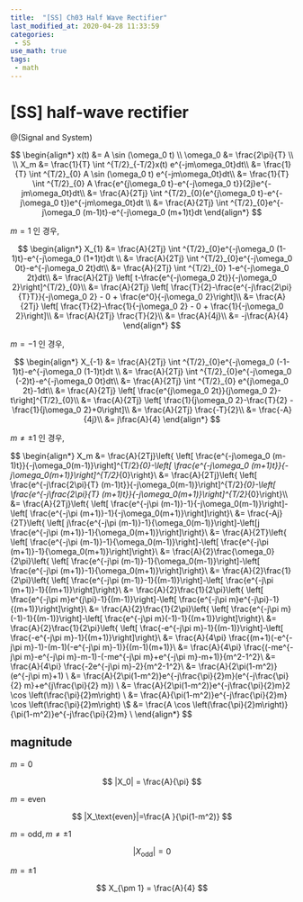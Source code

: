 ```yaml
---
title:  "[SS] Ch03 Half Wave Rectifier"
last_modified_at: 2020-04-28 11:33:59
categories: 
 - SS 
use_math: true
tags: 
 - math
---
```


# [SS] half-wave rectifier

@(Signal and System)

$$
\begin{align*}
x(t) &= A \sin (\omega_0 t) \\
\omega_0 &= \frac{2\pi}{T} \\
\\
X_m &= \frac{1}{T} \int ^{T/2}_{-T/2}x(t) e^{-jm\omega_0t}dt\\
&= \frac{1}{T} \int ^{T/2}_{0} A \sin (\omega_0 t) e^{-jm\omega_0t}dt\\
&= \frac{1}{T} \int ^{T/2}_{0} A \frac{e^{j\omega_0 t}-e^{-j\omega_0 t}}{2j}e^{-jm\omega_0t}dt\\
&= \frac{A}{2Tj} \int ^{T/2}_{0}(e^{j\omega_0 t}-e^{-j\omega_0 t})e^{-jm\omega_0t}dt \\
&= \frac{A}{2Tj} \int ^{T/2}_{0}e^{-j\omega_0 (m-1)t}-e^{-j\omega_0 (m+1)t}dt
\end{align*}
$$

$m=1$ 인 경우,

$$
\begin{align*}
X_{1} &= \frac{A}{2Tj} \int ^{T/2}_{0}e^{-j\omega_0 (1-1)t}-e^{-j\omega_0 (1+1)t}dt \\
&= \frac{A}{2Tj} \int ^{T/2}_{0}e^{-j\omega_0 0t}-e^{-j\omega_0 2t}dt\\
&= \frac{A}{2Tj} \int ^{T/2}_{0} 1-e^{-j\omega_0 2t}dt\\
&= \frac{A}{2Tj} \left[ t-\frac{e^{-j\omega_0 2t}}{-j\omega_0 2}\right]^{T/2}_{0}\\
&= \frac{A}{2Tj} \left[ \frac{T}{2}-\frac{e^{-j\frac{2\pi}{T}T}}{-j\omega_0 2} - 0 + \frac{e^0}{-j\omega_0 2}\right]\\
&= \frac{A}{2Tj} \left[ \frac{T}{2}-\frac{1}{-j\omega_0 2} - 0 + \frac{1}{-j\omega_0 2}\right]\\
&= \frac{A}{2Tj} \frac{T}{2}\\
&= \frac{A}{4j}\\
&= -j\frac{A}{4}
\end{align*} 
$$

$m=-1$ 인 경우,

$$
\begin{align*}
X_{-1} &= \frac{A}{2Tj} \int ^{T/2}_{0}e^{-j\omega_0 (-1-1)t}-e^{-j\omega_0 (1-1)t}dt \\
&= \frac{A}{2Tj} \int ^{T/2}_{0}e^{-j\omega_0 (-2)t}-e^{-j\omega_0 0t}dt\\
&= \frac{A}{2Tj} \int ^{T/2}_{0} e^{j\omega_0 2t}-1dt\\
&= \frac{A}{2Tj} \left[ \frac{e^{j\omega_0 2t}}{j\omega_0 2}-t\right]^{T/2}_{0}\\
&= \frac{A}{2Tj} \left[ \frac{1}{j\omega_0 2}-\frac{T}{2}  - \frac{1}{j\omega_0 2}+0\right]\\
&= \frac{A}{2Tj} \frac{-T}{2}\\
&= \frac{-A}{4j}\\
&= j\frac{A}{4}
\end{align*} 
$$

$m \ne \pm 1$ 인 경우,

$$
\begin{align*}
X_m &= \frac{A}{2Tj}\left\{  \left[ \frac{e^{-j\omega_0 (m-1)t}}{-j\omega_0(m-1)}\right]^{T/2}_{0}-\left[ \frac{e^{-j\omega_0 (m+1)t}}{-j\omega_0(m+1)}\right]^{T/2}_{0}\right\}\\
&= \frac{A}{2Tj}\left\{  \left[ \frac{e^{-j\frac{2\pi}{T} (m-1)t}}{-j\omega_0(m-1)}\right]^{T/2}_{0}-\left[ \frac{e^{-j\frac{2\pi}{T} (m+1)t}}{-j\omega_0(m+1)}\right]^{T/2}_{0}\right\}\\\\
&= \frac{A}{2Tj}\left\{  \left[ \frac{e^{-j\pi (m-1)}-1}{-j\omega_0(m-1)}\right]-\left[ \frac{e^{-j\pi (m+1)}-1}{-j\omega_0(m+1)}\right]\right\}\\
&= \frac{-Aj}{2T}\left\{  \left[ j\frac{e^{-j\pi (m-1)}-1}{\omega_0(m-1)}\right]-\left[j \frac{e^{-j\pi (m+1)}-1}{\omega_0(m+1)}\right]\right\}\\
&= \frac{A}{2T}\left\{  \left[ \frac{e^{-j\pi (m-1)}-1}{\omega_0(m-1)}\right]-\left[ \frac{e^{-j\pi (m+1)}-1}{\omega_0(m+1)}\right]\right\}\\
&= \frac{A}{2}\frac{\omega_0}{2\pi}\left\{  \left[ \frac{e^{-j\pi (m-1)}-1}{\omega_0(m-1)}\right]-\left[ \frac{e^{-j\pi (m+1)}-1}{\omega_0(m+1)}\right]\right\}\\
&= \frac{A}{2}\frac{1}{2\pi}\left\{  \left[ \frac{e^{-j\pi (m-1)}-1}{(m-1)}\right]-\left[ \frac{e^{-j\pi (m+1)}-1}{(m+1)}\right]\right\}\\
&= \frac{A}{2}\frac{1}{2\pi}\left\{  \left[ \frac{e^{-j\pi m}e^{j\pi}-1}{(m-1)}\right]-\left[ \frac{e^{-j\pi m}e^{-j\pi}-1}{(m+1)}\right]\right\}\\
&= \frac{A}{2}\frac{1}{2\pi}\left\{  \left[ \frac{e^{-j\pi m}(-1)-1}{(m-1)}\right]-\left[ \frac{e^{-j\pi m}(-1)-1}{(m+1)}\right]\right\}\\
&= \frac{A}{2}\frac{1}{2\pi}\left\{  \left[ \frac{-e^{-j\pi m}-1}{(m-1)}\right]-\left[ \frac{-e^{-j\pi m}-1}{(m+1)}\right]\right\}\\
&= \frac{A}{4\pi} \frac{(m+1)(-e^{-j\pi m}-1)-(m-1)(-e^{-j\pi m}-1)}{(m-1)(m+1)}\\
&= \frac{A}{4\pi} \frac{(-me^{-j\pi m}-e^{-j\pi m}-m-1)-(-me^{-j\pi m}+e^{-j\pi m}-m+1)}{m^2-1^2}\\
&= \frac{A}{4\pi} \frac{-2e^{-j\pi m}-2}{m^2-1^2}\\
&= \frac{A}{2\pi(1-m^2)}(e^{-j\pi m}+1) \\
&= \frac{A}{2\pi(1-m^2)}e^{-j\frac{\pi}{2}m}(e^{-j\frac{\pi}{2} m}+e^{j\frac{\pi}{2} m}) \\
&= \frac{A}{2\pi(1-m^2)}e^{-j\frac{\pi}{2}m}2 \cos \left(\frac{\pi}{2}m\right) \\
&= \frac{A}{\pi(1-m^2)}e^{-j\frac{\pi}{2}m} \cos \left(\frac{\pi}{2}m\right) \\$
&= \frac{A \cos \left(\frac{\pi}{2}m\right)}{\pi(1-m^2)}e^{-j\frac{\pi}{2}m}  \\
\end{align*} 
$$

## magnitude

$m=0$

$$
|X_0| = \frac{A}{\pi}
$$

$m= \text{even}$

$$
|X_\text{even}|=\frac{A }{\pi(1-m^2)}
$$

$m=\text{odd}, m \ne \pm 1$

$$
|X_\text{odd}|=0
$$

$m=\pm1$

$$
X_{\pm 1} = \frac{A}{4} 
$$
